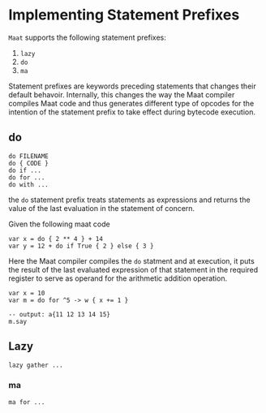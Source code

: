 # Implementing Statement Prefixes

`Maat` supports the following statement prefixes:

1. `lazy`
3. `do`
4. `ma`

Statement prefixes are keywords preceding statements that changes their default behavoir. Internally, this
changes the way the Maat compiler compiles Maat code and thus generates different type of opcodes for
the intention of the statement prefix to take effect during bytecode execution.

## do

```
do FILENAME
do { CODE }
do if ...
do for ...
do with ...
```

the `do` statement prefix treats statements as expressions and returns the value of the last evaluation in the statement of concern.

Given the following maat code

```
var x = do { 2 ** 4 } + 14
var y = 12 + do if True { 2 } else { 3 }
```

Here the Maat compiler compiles the `do` statment and at execution, it puts the result of the last evaluated
expression of that statement in the required register to serve as operand for the arithmetic addition operation.

```
var x = 10
var m = do for ^5 -> w { x += 1 }

-- output: a{11 12 13 14 15}
m.say
```

## Lazy

```
lazy gather ...
```

### ma

```
ma for ...
```


